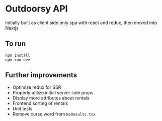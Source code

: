 # Outdoorsy API

Initially built as client side only spa with react and redux, then moved into Nextjs

## To run
```
npm install
npm run dev
```

## Further improvements
- Optimize redux for SSR
- Properly utilize initial server side props
- Display more attributes about rentals
- Frontend sorting of rentals
- Unit tests
- Remove curse word from `NoResults.tsx`

